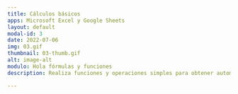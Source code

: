 ```yaml
---
title: Cálculos básicos
apps: Microsoft Excel y Google Sheets
layout: default
modal-id: 3
date: 2022-07-06
img: 03.gif
thumbnail: 03-thumb.gif
alt: image-alt
modulo: Hola fórmulas y funciones
description: Realiza funciones y operaciones simples para obtener automáticamente resultados y cálculos de tus estudiantes.

---
```

